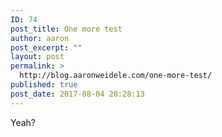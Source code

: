 ```yaml
---
ID: 74
post_title: One more test
author: aaron
post_excerpt: ""
layout: post
permalink: >
  http://blog.aaronweidele.com/one-more-test/
published: true
post_date: 2017-08-04 20:28:13
---
```

Yeah?